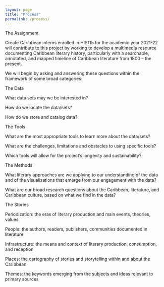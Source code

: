 ```yaml
---
layout: page
title: "Process"
permalink: /process/
---
```


The Assignment


Create Caribbean interns enrolled in HIS115 for the academic year 2021-22 will contribute to this project by working to develop a multimedia resource documenting Caribbean literary history, particularly with a searchable, annotated, and mapped timeline of Caribbean literature from 1800 – the present.

We will begin by asking and answering these questions within the framework of some broad categories:


The Data

What data sets may we be interested in?

How do we locate the data/sets?

How do we store and catalog data?


The Tools


What are the most appropriate tools to learn more about the data/sets?

What are the challenges, limitations and obstacles to using specific tools?

Which tools will allow for the project’s longevity and sustainability?



The Methods


What literary approaches are we applying to our understanding of the data and of the visualizations that emerge from our engagement with the data?

What are our broad research questions about the Caribbean, literature, and Caribbean culture, based on what we find in the data?



The Stories


Periodization: the eras of literary production and main events, theories, values

People: the authors, readers, publishers, communities documented in literature

Infrastructure: the means and context of literary production, consumption, and reception

Places: the cartography of stories and storytelling within and about the Caribbean

Themes: the keywords emerging from the subjects and ideas relevant to primary sources
